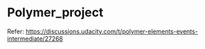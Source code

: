 # Polymer_project

Refer: https://discussions.udacity.com/t/polymer-elements-events-intermediate/27268



